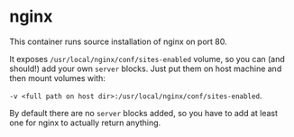 nginx
=====

This container runs source installation of nginx on port 80.

It exposes `/usr/local/nginx/conf/sites-enabled` volume, so you can
(and should!) add your own `server` blocks. Just put them on host
machine and then mount volumes with:

`-v <full path on host dir>:/usr/local/nginx/conf/sites-enabled`.

By default there are no `server` blocks added, so you have to add
at least one for nginx to actually return anything.

